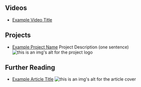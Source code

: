 ## Videos

- [Example Video Title](https://www.youtube.com/watch?v=TDGq4aeevgY)

## Projects

- [Example Project Name](https://xxxx.xxx/xxxxx) Project Description (one sentence) ![this is an img's alt for the project logo](https://xxxx.xxx/project-logo.xxx)


## Further Reading

- [Example Article Title](https://xxxx.xxx/xxxxx) ![this is an img's alt for the article cover](https://xxxx.xxx/article-cover.xxx)